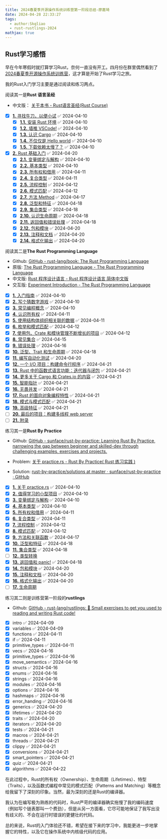 ```yaml
---
title: 2024春夏季开源操作系统训练营第一阶段总结-廖嘉琦
date: 2024-04-28 22:33:27
tags:
  - author:Skqliao
  - rust-rustlings-2024
mathjax: true
---
```


## Rust学习感悟

早在今年寒假时就打算学习Rust，奈何一直没有开工。四月份在群里偶然看到了[2024春夏季开源操作系统训练营](https://opencamp.cn/os2edu)，这才算是开始了Rust学习之旅。

我的Rust入门学习主要是通过阅读和练习两点。

阅读其一是**Rust 语言圣经**
- 中文版： [关于本书 - Rust语言圣经(Rust Course)](https://course.rs/about-book.html)

- [x] [**1.** 寻找牛刀，以便小试](https://course.rs/first-try/intro.html) ✅ 2024-04-10
	- [x] [**1.1.** 安装 Rust 环境](https://course.rs/first-try/installation.html) ✅ 2024-04-10
	- [x] [**1.2.** 墙推 VSCode!](https://course.rs/first-try/editor.html) ✅ 2024-04-10
	- [x] [**1.3.** 认识 Cargo](https://course.rs/first-try/cargo.html) ✅ 2024-04-10
	- [x] [**1.4.** 不仅仅是 Hello world](https://course.rs/first-try/hello-world.html) ✅ 2024-04-10
	- [x] [**1.5.** 下载依赖太慢了？](https://course.rs/first-try/slowly-downloading.html) ✅ 2024-04-10

- [x] [**2.** Rust 基础入门](https://course.rs/basic/intro.html) ✅ 2024-04-20
	- [x] [**2.1.** 变量绑定与解构](https://course.rs/basic/variable.html) ✅ 2024-04-10
	- [x] [**2.2.** 基本类型](https://course.rs/basic/base-type/index.html) ✅ 2024-04-10
	- [x] [**2.3.** 所有权和借用](https://course.rs/basic/ownership/index.html) ✅ 2024-04-11
	- [x] [**2.4.** 复合类型](https://course.rs/basic/compound-type/intro.html) ✅ 2024-04-11
	- [x] [**2.5.** 流程控制](https://course.rs/basic/flow-control.html) ✅ 2024-04-12
	- [x] [**2.6.** 模式匹配](https://course.rs/basic/match-pattern/intro.html) ✅ 2024-04-12
	- [x] [**2.7.** 方法 Method](https://course.rs/basic/method.html) ✅ 2024-04-17
	- [x] [**2.8.** 泛型和特征](https://course.rs/basic/trait/intro.html) ✅ 2024-04-18
	- [x] [**2.9.** 集合类型](https://course.rs/basic/collections/intro.html) ✅ 2024-04-18
	- [x] [**2.10.** 认识生命周期](https://course.rs/basic/lifetime.html) ✅ 2024-04-18
	- [x] [**2.11.** 返回值和错误处理](https://course.rs/basic/result-error/intro.html) ✅ 2024-04-18
	- [x] [**2.12.** 包和模块](https://course.rs/basic/crate-module/intro.html) ✅ 2024-04-20
	- [x] [**2.13.** 注释和文档](https://course.rs/basic/comment.html) ✅ 2024-04-20
	- [x] [**2.14.** 格式化输出](https://course.rs/basic/formatted-output.html) ✅ 2024-04-20

阅读其二是**The Rust Programming Language**

- Github: [GitHub - rust-lang/book: The Rust Programming Language](https://github.com/rust-lang/book)
- 原版: [The Rust Programming Language - The Rust Programming Language](https://doc.rust-lang.org/stable/book/)
- 中文版: [Rust 程序设计语言 - Rust 程序设计语言 简体中文版](https://kaisery.github.io/trpl-zh-cn/) 
- 交互版: [Experiment Introduction - The Rust Programming Language](https://rust-book.cs.brown.edu/)

- [x] [**1.** 入门指南](https://kaisery.github.io/trpl-zh-cn/ch01-00-getting-started.html) ✅ 2024-04-10
- [x] [**2.** 写个猜数字游戏](https://kaisery.github.io/trpl-zh-cn/ch02-00-guessing-game-tutorial.html) ✅ 2024-04-10
- [x] [**3.** 常见编程概念](https://kaisery.github.io/trpl-zh-cn/ch03-00-common-programming-concepts.html) ✅ 2024-04-10
- [x] [**4.** 认识所有权](https://kaisery.github.io/trpl-zh-cn/ch04-00-understanding-ownership.html) ✅ 2024-04-11
- [x] [**5.** 使用结构体组织相关联的数据](https://kaisery.github.io/trpl-zh-cn/ch05-00-structs.html) ✅ 2024-04-11
- [x] [**6.** 枚举和模式匹配](https://kaisery.github.io/trpl-zh-cn/ch06-00-enums.html) ✅ 2024-04-12
- [x] [**7.** 使用包、Crate 和模块管理不断增长的项目](https://kaisery.github.io/trpl-zh-cn/ch07-00-managing-growing-projects-with-packages-crates-and-modules.html) ✅ 2024-04-12
- [x] [**8.** 常见集合](https://kaisery.github.io/trpl-zh-cn/ch08-00-common-collections.html) ✅ 2024-04-15
- [x] [**9.** 错误处理](https://kaisery.github.io/trpl-zh-cn/ch09-00-error-handling.html) ✅ 2024-04-16
- [x] [**10.** 泛型、Trait 和生命周期](https://kaisery.github.io/trpl-zh-cn/ch10-00-generics.html) ✅ 2024-04-18
- [x] [**11.** 编写自动化测试](https://kaisery.github.io/trpl-zh-cn/ch11-00-testing.html) ✅ 2024-04-20
- [x] [**12.** 一个 I/O 项目：构建命令行程序](https://kaisery.github.io/trpl-zh-cn/ch12-00-an-io-project.html) ✅ 2024-04-21
- [x] [**13.** Rust 中的函数式语言功能：迭代器与闭包](https://kaisery.github.io/trpl-zh-cn/ch13-00-functional-features.html) ✅ 2024-04-21
- [x] [**14.** 更多关于 Cargo 和 Crates.io 的内容](https://kaisery.github.io/trpl-zh-cn/ch14-00-more-about-cargo.html) ✅ 2024-04-21
- [x] [**15.** 智能指针](https://kaisery.github.io/trpl-zh-cn/ch15-00-smart-pointers.html) ✅ 2024-04-21
- [x] [**16.** 无畏并发](https://kaisery.github.io/trpl-zh-cn/ch16-00-concurrency.html) ✅ 2024-04-21
- [x] [**17.** Rust 的面向对象编程特性](https://kaisery.github.io/trpl-zh-cn/ch17-00-oop.html) ✅ 2024-04-21
- [x] [**18.** 模式与模式匹配](https://kaisery.github.io/trpl-zh-cn/ch18-00-patterns.html) ✅ 2024-04-21
- [x] [**19.** 高级特征](https://kaisery.github.io/trpl-zh-cn/ch19-00-advanced-features.html) ✅ 2024-04-21
- [ ] [**20.** 最后的项目：构建多线程 web server](https://kaisery.github.io/trpl-zh-cn/ch20-00-final-project-a-web-server.html)
- [ ] [**21.** 附录](https://kaisery.github.io/trpl-zh-cn/appendix-00.html)

练习其一是**Rust By Practice**

- Github: [GitHub - sunface/rust-by-practice: Learning Rust By Practice, narrowing the gap between beginner and skilled-dev through challenging examples, exercises and projects.](https://github.com/sunface/rust-by-practice)

- Problem: [关于 practice.rs - Rust By Practice( Rust 练习实践 )](https://practice-zh.course.rs/why-exercise.html)
- Solution: [rust-by-practice/solutions at master · sunface/rust-by-practice · GitHub](https://github.com/sunface/rust-by-practice/tree/master/solutions)

- [x] [**1.** 关于 practice.rs](https://practice-zh.course.rs/why-exercise.html) ✅ 2024-04-10
- [x] [**2.** 值得学习的小型项目](https://practice-zh.course.rs/elegant-code-base.html) ✅ 2024-04-10
- [x] [**3.** 变量绑定与解构](https://practice-zh.course.rs/variables.html) ✅ 2024-04-10
- [x] [**4.** 基本类型](https://practice-zh.course.rs/basic-types/intro.html) ✅ 2024-04-10
- [x] [**5.** 所有权和借用](https://practice-zh.course.rs/ownership/intro.html) ✅ 2024-04-11
- [x] [**6.** 复合类型](https://practice-zh.course.rs/compound-types/intro.html) ✅ 2024-04-11
- [x] [**7.** 流程控制](https://practice-zh.course.rs/flow-control.html) ✅ 2024-04-12
- [x] [**8.** 模式匹配](https://practice-zh.course.rs/pattern-match/intro.html) ✅ 2024-04-12
- [x] [**9.** 方法和关联函数](https://practice-zh.course.rs/method.html) ✅ 2024-04-17
- [x] [**10.** 泛型和特征](https://practice-zh.course.rs/generics-traits/intro.html) ✅ 2024-04-18
- [x] [**11.** 集合类型](https://practice-zh.course.rs/collections/intro.html) ✅ 2024-04-18
- [ ] [**12.** 类型转换](https://practice-zh.course.rs/type-conversions/intro.html)
- [x] [**13.** 返回值和 panic!](https://practice-zh.course.rs/result-panic/intro.html) ✅ 2024-04-18
- [x] [**14.** 包和模块](https://practice-zh.course.rs/crate-module/intro.html) ✅ 2024-04-20
- [x] [**15.** 注释和文档](https://practice-zh.course.rs/comments-docs.html) ✅ 2024-04-20
- [x] [**16.** 格式化输出](https://practice-zh.course.rs/formatted-output.html) ✅ 2024-04-20
- [ ] [**17.** 生命周期](https://practice-zh.course.rs/lifetime/intro.html)

练习其二则是训练营第一阶段的**rustlings**
- Github: [GitHub - rust-lang/rustlings: :crab: Small exercises to get you used to reading and writing Rust code!](https://github.com/rust-lang/rustlings/)

- [x] intro ✅ 2024-04-09
- [x] variables ✅ 2024-04-09
- [x] functions ✅ 2024-04-11
- [x] if ✅ 2024-04-11
- [x] primitive_types ✅ 2024-04-11
- [x] vecs ✅ 2024-04-16
- [x] primitive_types ✅ 2024-04-16
- [x] move_semantics ✅ 2024-04-16
- [x] structs ✅ 2024-04-16
- [x] enums ✅ 2024-04-16
- [x] strings ✅ 2024-04-16
- [x] modules ✅ 2024-04-16
- [x] options ✅ 2024-04-16
- [x] hashmaps ✅ 2024-04-16
- [x] error_handing ✅ 2024-04-16
- [x] generics ✅ 2024-04-20
- [x] lifetimes ✅ 2024-04-20
- [x] traits ✅ 2024-04-20
- [x] iterators ✅ 2024-04-20
- [x] tests ✅ 2024-04-21
- [x] macros ✅ 2024-04-21
- [x] threads ✅ 2024-04-21
- [x] clippy ✅ 2024-04-21
- [x] conversions ✅ 2024-04-21
- [x] smart_pointers ✅ 2024-04-21
- [x] quiz ✅ 2024-04-21
- [x] algorithms ✅ 2024-04-22

在此过程中，Rust的所有权（Ownership）、生命周期（Lifetimes）、特型（Traits），以及函数式编程中常见的模式匹配（Patterns and Matching）等概念给我留下了深刻的印象。当然，最为深刻的还是Rust的编译器。

我认为在编写极为熟练的代码时，Rust严苛的编译器确实拖慢了我的编码速度（例如写个链表那叫一个费劲），但是从另一方面看，它尽可能地保证了我写出没有歧义的、不会在运行时错误的更健壮的代码。

总的来说，Rust的入门体验还不错，希望在接下来的学习中，我能更进一步地掌握它的特性，以及它在操作系统中内核级代码的应用。
